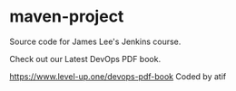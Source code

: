 # maven-project
Source code for James Lee's Jenkins course.

Check out our Latest DevOps PDF book.

https://www.level-up.one/devops-pdf-book
Coded by atif
